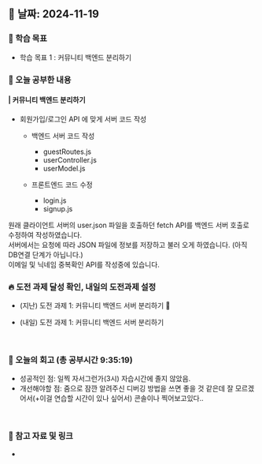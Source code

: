 ## 📅 날짜: 2024-11-19


### 💬 학습 목표
- 학습 목표 1 : 커뮤니티 백엔드 분리하기

### 📒 오늘 공부한 내용
#### | 커뮤니티 백엔드 분리하기

- 회원가입/로그인 API 에 맞게 서버 코드 작성
    - 백엔드 서버 코드 작성
        - guestRoutes.js
        - userController.js
        - userModel.js
    
    - 프론트엔드 코드 수정
        - login.js
        - signup.js
        
원래 클라이언트 서버의 user.json 파일을 호출하던 fetch API를 백엔드 서버 호출로 수정하여 작성하였습니다. <br/>
서버에서는 요청에 따라 JSON 파일에 정보를 저장하고 불러 오게 하였습니다. (아직 DB연결 단계가 아닙니다.)<br/>
이메일 및 닉네임 중복확인 API를 작성중에 있습니다. <br/>


### 🔥 도전 과제 달성 확인, 내일의 도전과제 설정
- (지난) 도전 과제 1: 커뮤니티 백엔드 서버 분리하기 🔺

- (내일) 도전 과제 1: 커뮤니티 백엔드 서버 분리하기

<br/>

### 💭 오늘의 회고 (총 공부시간 9:35:19)
- 성공적인 점: 일찍 자서그런가(3시) 자습시간에 졸지 않았음.
- 개선해야할 점: 줌으로 잠깐 알려주신 디버깅 방법을 쓰면 좋을 것 같은데 잘 모르겠어서(+이걸 연습할 시간이 있나 싶어서) 콘솔이나 찍어보고있다..

<br/>

### 📁 참고 자료 및 링크
-

